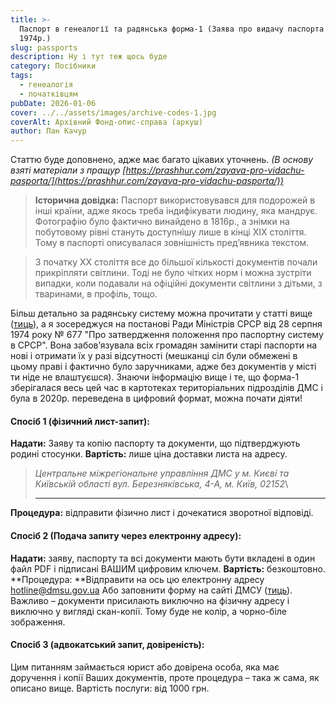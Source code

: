 ```yaml
---
title: >-
  Паспорт в генеалогії та радянська форма-1 (Заява про видачу паспорта від
  1974р.)
slug: passports
description: Ну і тут теж щось буде
category: Посібники
tags:
  - генеалогія
  - початківцям
pubDate: 2026-01-06
cover: ../../assets/images/archive-codes-1.jpg
coverAlt: Архівний Фонд-опис-справа (аркуш)
author: Пан Качур
---
```


Статтю буде доповнено, адже має багато цікавих уточнень. *(В основу взяті матеріали з пращур  [https://prashhur.com/zayava-pro-vidachu-pasporta/](https://prashhur.com/zayava-pro-vidachu-pasporta/))*

> **Історична довідка:**
> Паспорт використовувався для подорожей в інші країни, адже якось треба індифікувати людину, яка мандрує. Фотографію було фактично винайдено в 1816р., а знімки на побутовому рівні стануть доступнішу лише в кінці ХІХ століття. Тому в паспорті описувалася зовнішність пред’явника текстом.

> З початку ХХ століття все до більшої кількості документів почали прикріпляти світлини. Тоді не було чітких норм і можна зустріти випадки, коли подавали на офіційні документи світлини з дітьми, з тваринами, в профіль, тощо.

Більш детально за радянську систему можна прочитати у статті вище ([тиць](https://prashhur.com/zayava-pro-vidachu-pasporta/)), а я зосереджуся на постанові Ради Міністрів СРСР від 28 серпня 1974 року № 677 "Про затвердження положення про паспортну систему в СРСР". Вона забов’язувала всіх громадян замінити старі паспорти на нові і отримати їх у разі відсутності (мешканці сіл були обмежені в цьому праві і фактично було заручниками, адже без документів у місті ти ніде не влаштуєшся).
Знаючи інформацію вище і те, що форма-1 зберігалася весь цей час в картотеках територіальних підрозділів ДМС і була в 2020р. переведена в  цифровий формат, можна почати діяти!

#### **Спосіб 1 (фізичний лист-запит):**

**Надати:** Заяву та копію паспорту та документи, що підтверджують родині стосунки.
**Вартість:** лише ціна доставки листа на адресу.

> *Центральне міжрегіональне управління ДМС
> у м. Києві та Київській області вул. Березняківська, 4-А,
> м. Київ,
> 02152*\
> ****

**Процедура:** відправити фізично лист і дочекатися зворотної відповіді.

#### **Спосіб 2 (Подача запиту через електронну адресу):**

**Надати:** заяву, паспорту та всі документи мають бути вкладені в один файл PDF і підписані ВАШИМ цифровим ключем.
**Вартість:** безкоштовно.
**Процедура: **Відправити на ось цю електронну адресу [hotline@dmsu.gov.ua](mailto:hotline@dmsu.gov.ua)
Або заповнити форму на сайті ДМСУ ([тиць](https://dmsu.gov.ua/services/hotline.html?fbclid=IwAR2TeD7gwmRlqCA0Qm27UQCXHt3cgR0vRrZppQjsvmEkVDEiJHH0iSygeiE)).
Важливо – документи присилають виключно на фізичну адресу і виключно у вигляді скан-копії. Тому буде не колір, а чорно-біле зображення.

#### **Спосіб 3 (адвокатський запит, довіреність):**

Цим питанням займається юрист або довірена особа, яка має доручення і копії Ваших документів, проте процедура – така ж сама, як описано вище.
Вартість послуги: від 1000 грн.
